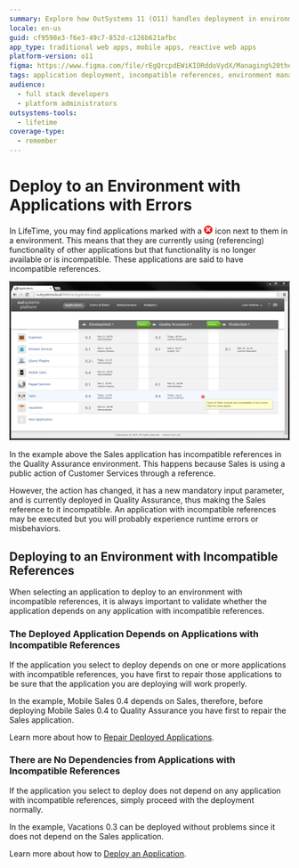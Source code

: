 ```yaml
---
summary: Explore how OutSystems 11 (O11) handles deployment in environments with applications that have incompatible references.
locale: en-us
guid: cf9598e3-f6e3-49c7-852d-c126b621afbc
app_type: traditional web apps, mobile apps, reactive web apps
platform-version: o11
figma: https://www.figma.com/file/rEgQrcpdEWiKIORddoVydX/Managing%20the%20Applications%20Lifecycle?node-id=257:72
tags: application deployment, incompatible references, environment management, error handling, outsystems platform
audience:
  - full stack developers
  - platform administrators
outsystems-tools:
  - lifetime
coverage-type:
  - remember
---
```


# Deploy to an Environment with Applications with Errors

In LifeTime, you may find applications marked with a ![Icon indicating applications with incompatible references in an environment](images/deploy-to-an-environment-with-applications-with-errors-1.png "Incompatible References Icon") icon next to them in a environment. This means that they are currently using (referencing) functionality of other applications but that functionality is no longer available or is incompatible. These applications are said to have incompatible references.

![Screenshot showing the Sales application with incompatible references in the Quality Assurance environment](images/deploy-to-an-environment-with-applications-with-errors-2.png "Incompatible References in Quality Assurance Environment")

In the example above the Sales application has incompatible references in the Quality Assurance environment. This happens because Sales is using a public action of Customer Services through a reference.

However, the action has changed, it has a new mandatory input parameter, and is currently deployed in Quality Assurance, thus making the Sales reference to it incompatible. An application with incompatible references may be executed but you will probably experience runtime errors or misbehaviors.

## Deploying to an Environment with Incompatible References

When selecting an application to deploy to an environment with incompatible references, it is always important to validate whether the application depends on any application with incompatible references.

### The Deployed Application Depends on Applications with Incompatible References

If the application you select to deploy depends on one or more applications with incompatible references, you have first to repair those applications to be sure that the application you are deploying will work properly.

In the example, Mobile Sales 0.4 depends on Sales, therefore, before deploying Mobile Sales 0.4 to Quality Assurance you have first to repair the Sales application.

Learn more about how to [Repair Deployed Applications](<repair-deployed-applications.md>).

### There are No Dependencies from Applications with Incompatible References

If the application you select to deploy does not depend on any application with incompatible references, simply proceed with the deployment normally.

In the example, Vacations 0.3 can be deployed without problems since it does not depend on the Sales application.

Learn more about how to [Deploy an Application](<deploy-an-application.md>).
